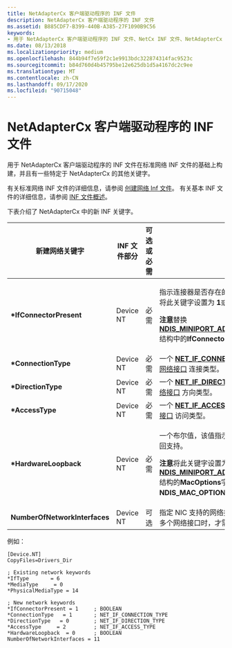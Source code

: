 ```yaml
---
title: NetAdapterCx 客户端驱动程序的 INF 文件
description: NetAdapterCx 客户端驱动程序的 INF 文件
ms.assetid: B885CDF7-B399-440B-A385-27F1090B9C56
keywords:
- 用于 NetAdapterCx 客户端驱动程序的 INF 文件、NetCx INF 文件、NetAdapterCx INF
ms.date: 08/13/2018
ms.localizationpriority: medium
ms.openlocfilehash: 844b94f7e59f2c1e9913bdc322874314fac9523c
ms.sourcegitcommit: b84d760d4b45795be12e625db1d5a4167dc2c9ee
ms.translationtype: MT
ms.contentlocale: zh-CN
ms.lasthandoff: 09/17/2020
ms.locfileid: "90715048"
---
```

# <a name="inf-files-for-netadaptercx-client-drivers"></a>NetAdapterCx 客户端驱动程序的 INF 文件

用于 NetAdapterCx 客户端驱动程序的 INF 文件在标准网络 INF 文件的基础上构建，并且有一些特定于 NetAdapterCx 的其他关键字。 

有关标准网络 INF 文件的详细信息，请参阅 [创建网络 Inf 文件](../network/creating-network-inf-files.md)。 有关基本 INF 文件的详细信息，请参阅 [INF 文件概述](../install/overview-of-inf-files.md)。

下表介绍了 NetAdapterCx 中的新 INF 关键字。

| 新建网络关键字 | INF 文件部分 | 可选或必需 | 说明 |
| --- | --- | --- | --- |
| **\*IfConnectorPresent** | Device NT | 必需 | <p>指示连接器是否存在的布尔值。 如果有物理适配器，则将此关键字设置为 **1**或 **TRUE**。</p> <p>**注意**替换[**NDIS_MINIPORT_ADAPTER_GENERAL_ATTRIBUTES**](/windows-hardware/drivers/ddi/ndis/ns-ndis-_ndis_miniport_adapter_general_attributes)结构中的**IfConnectorPresent**字段。</p> |
| **\*ConnectionType** | Device NT | 必需 | 一个 [**NET_IF_CONNECTION_TYPE**](/windows/win32/api/ifdef/ne-ifdef-_net_if_connection_type) 值，该值指定 [NDIS 网络接口](../network/ndis-network-interfaces2.md) 连接类型。 |
| **\*DirectionType** | Device NT | 必需 | 一个 [**NET_IF_DIRECTION_TYPE**](/windows/win32/api/ifdef/ne-ifdef-_net_if_direction_type) 值，该值指定 [NDIS 网络接口](../network/ndis-network-interfaces2.md) 方向类型。 |
| **\*AccessType** | Device NT | 必需 | 一个 [**NET_IF_ACCESS_TYPE**](/windows/win32/api/ifdef/ne-ifdef-_net_if_access_type) 值，该值指定 [NDIS 网络接口](../network/ndis-network-interfaces2.md) 访问类型。 |
| **\*HardwareLoopback** | Device NT | 必需 | <p>一个布尔值，该值指示网络接口卡 (NIC) 是否有硬件环回支持。</p> <p>**注意**将此关键字设置为**1**或**TRUE**等效于**不**设置[**NDIS_MINIPORT_ADAPTER_GENERAL_ATTRIBUTES**](/windows-hardware/drivers/ddi/ndis/ns-ndis-_ndis_miniport_adapter_general_attributes)结构的**MacOptions**字段中的**NDIS_MAC_OPTION_NO_LOOPBACK**标志。</p> |
| **NumberOfNetworkInterfaces** | Device NT | 可选 | 指定 NIC 支持的网络接口数。 仅当 NIC 支持每个设备有多个网络接口时，才需要。 |

例如：

```INF
[Device.NT]
CopyFiles=Drivers_Dir

; Existing network keywords
*IfType       = 6
*MediaType     = 0
*PhysicalMediaType = 14

; New network keywords
*IfConnectorPresent = 1     ; BOOLEAN
*ConnectionType   = 1       ; NET_IF_CONNECTION_TYPE
*DirectionType   = 0        ; NET_IF_DIRECTION_TYPE
*AccessType     = 2         ; NET_IF_ACCESS_TYPE
*HardwareLoopback  = 0      ; BOOLEAN
NumberOfNetworkInterfaces = 11
```